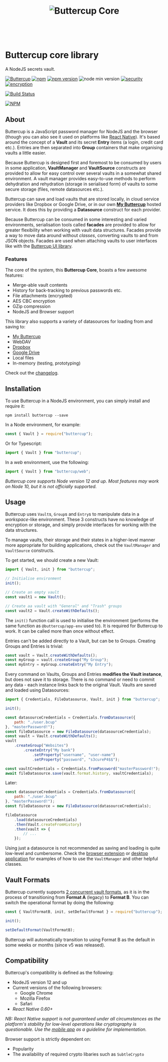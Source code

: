 <h1 align="center">
  <br/>
  <img src="https://cdn.rawgit.com/buttercup-pw/buttercup-assets/054fc0fa/badge/core.svg" alt="Buttercup Core">
  <br/>
  <br/>
  <br/>
</h1>

# Buttercup core library

A NodeJS secrets vault.

[![Buttercup](https://cdn.rawgit.com/buttercup-pw/buttercup-assets/6582a033/badge/buttercup-slim.svg)](https://buttercup.pw) [![npm](https://img.shields.io/npm/dt/buttercup.svg)](https://www.npmjs.com/package/buttercup) [![npm version](https://badge.fury.io/js/buttercup.svg)](https://badge.fury.io/js/buttercup) ![node min version](https://img.shields.io/badge/node-%3E%3D%2012.x-lightgrey.svg) [![security](https://img.shields.io/badge/Security-As%20you%20wish-green.svg)](https://en.wikipedia.org/wiki/The_Princess_Bride_(film)) [![encryption](https://img.shields.io/badge/Encryption-AES%20256%20CBC%2FGCM-red.svg)](https://tools.ietf.org/html/rfc3602)

[![Build Status](https://travis-ci.org/buttercup/buttercup-core.svg?branch=master)](https://travis-ci.org/buttercup/buttercup-core)

[![NPM](https://nodei.co/npm/buttercup.png)](https://www.npmjs.com/package/buttercup)

## About

Buttercup is a JavaScript password manager for NodeJS and the browser (though you can also see it used on platforms like [React Native](https://github.com/buttercup/buttercup-mobile)). It's based around the concept of a **Vault** and its secret **Entry** items (a login, credit card etc.). Entries are then separated into **Group** containers that make organising vaults a little easier.

Because Buttercup is designed first and foremost to be consumed by users in some application, **VaultManager** and **VaultSource** constructs are provided to allow for easy control over several vaults in a somewhat shared environment. A vault manager provides easy-to-use methods to perform dehydration and rehydration (storage in serialised form) of vaults to some secure storage (files, remote datasources etc.).

Buttercup can save and load vaults that are stored locally, in cloud service providers like Dropbox or Google Drive, or in our own [**My Buttercup**](https://my.buttercup.pw) hosted service. It does this by providing a **Datasource** construct for each provider.

Because Buttercup can be consumed in some interesting and varied environments, serialisation tools called **facades** are provided to allow for greater flexibility when working with vault data structures. Facades provide a way to move data around without _classes_, converting vaults to and from JSON objects. Facades are used when attaching vaults to user interfaces like with the [Buttercup UI library](https://github.com/buttercup/ui).

### Features

The core of the system, this **Buttercup Core**, boasts a few awesome features:

 * Merge-able vault contents
 * History for back-tracking to previous passwords etc.
 * File attachments (encrypted)
 * AES CBC encryption
 * GZip compression
 * NodeJS and Browser support

This library also supports a variety of datasources for loading from and saving to:

 * [My Buttercup](https://my.buttercup.pw)
 * WebDAV
 * [Dropbox](https://www.dropbox.com/)
 * [Google Drive](https://www.google.com/drive/)
 * Local files
 * In-memory (testing, prototyping)

Check out the [changelog](https://github.com/buttercup/buttercup-core/blob/master/CHANGELOG.md).

## Installation

To use Buttercup in a NodeJS environment, you can simply install and require it:

```shell
npm install buttercup --save
```

In a Node environment, for example:

```javascript
const { Vault } = require("buttercup");
```

Or for Typescript:

```typescript
import { Vault } from "buttercup";
```

In a _web_ environment, use the following:

```javascript
import { Vault } from "buttercup/web";
```

_Buttercup core supports Node version 12 and up. Most features may work on Node 10, but it is not officially supported._

## Usage

Buttercup uses `Vault`s, `Group`s and `Entry`s to manipulate data in a _workspace_-like environment. These 3 constructs have no knowledge of encryption or storage, and simply provide interfaces for working with the data structures.

To manage vaults, their storage and their states in a higher-level manner more appropriate for building applications, check out the `VaultManager` and `VaultSource` constructs.

To get started, we should create a new Vault:

```javascript
import { Vault, init } from "buttercup";

// Initialise environment
init();

// Create an empty vault
const vault1 = new Vault();

// Create aa vault with "General" and "Trash" groups
const vault2 = Vault.createWithDefaults();
```

The `init()` function call is used to initialise the environment (performs the same function as `@buttercup/app-env` used to). It is required for Buttercup to work. It can be called more than once without effect.

Entries can't be added directly to a Vault, but can be to Groups. Creating Groups and Entries is trivial:

```javascript
const vault = Vault.createWithDefaults();
const myGroup = vault.createGroup("My Group");
const myEntry = myGroup.createEntry("My Entry");
```

Every command on Vaults, Groups and Entries **modifies the Vault instance**, but does not save it to storage. There is no command or need to commit any data - each instance links back to the original Vault. Vaults are saved and loaded using Datasources:

```javascript
import { Credentials, FileDatasource, Vault, init } from "buttercup";

init();

const datasourceCredentials = Credentials.fromDatasource({
    path: "./user.bcup"
}, "masterPassword!");
const fileDatasource = new FileDatasource(datasourceCredentials);
const vault = Vault.createWithDefaults();
vault
    .createGroup("Websites")
        .createEntry("My bank")
            .setProperty("username", "user-name")
            .setProperty("password", "s3cureP4$$");

const vaultCredentials = Credentials.fromPassword("masterPassword!");
await fileDatasource.save(vault.format.history, vaultCredentials);
```

Later:

```javascript
const datasourceCredentials = Credentials.fromDatasource({
    path: "./user.bcup"
}, "masterPassword!");
const fileDatasource = new FileDatasource(datasourceCredentials);

fileDatasource
    .load(datasourceCredentials)
    .then(Vault.createFromHistory)
    .then(vault => {
        // ...
    });
```

Using just a datasource is not recommended as saving and loading is quite low-level and cumbersome. Check the [browser extension](https://github.com/buttercup/buttercup-browser-extension) or [desktop application](https://github.com/buttercup/buttercup-desktop) for examples of how to use the `VaultManager` and other helpful classes.

## Vault Formats

Buttercup currently supports [2 concurrent vault formats](VAULT_FORMAT.md), as it is in the process of transitioning from **Format A** (legacy) to **Format B**. You can switch the operational format by doing the following:

```javascript
const { VaultFormatB, init, setDefaultFormat } = require("buttercup");

init();

setDefaultFormat(VaultFormatB);
```

Buttercup will automatically transition to using Format B as the default in some weeks or months (since v5 was released).

## Compatibility

Buttercup's compatibility is defined as the following:

 * NodeJS version 12 and up
 * Current versions of the following browsers:
   * Google Chrome
   * Mozilla Firefox
   * Safari
 * _React Native 0.60+_

_NB: React Native support is not guaranteed under all circumstances as the platform's stability for low-level operations like cryptography is questionable. Use the [mobile app](https://github.com/buttercup/buttercup-mobile) as a guideline for implementation._

Browser support is strictly dependent on:

 * Popularity
 * The availability of required crypto libaries such as `SubtleCrypto`
